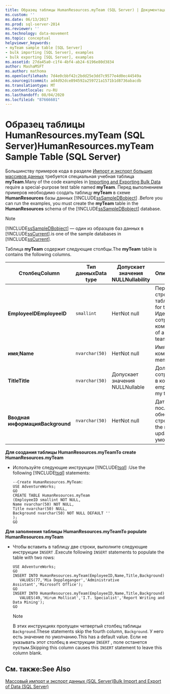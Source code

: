 ```yaml
---
title: Образец таблицы HumanResources.myTeam (SQL Server) | Документация Майкрософт
ms.custom: ''
ms.date: 06/13/2017
ms.prod: sql-server-2014
ms.reviewer: ''
ms.technology: data-movement
ms.topic: conceptual
helpviewer_keywords:
- myTeam sample table [SQL Server]
- bulk importing [SQL Server], examples
- bulk exporting [SQL Server], examples
ms.assetid: 27da45a0-c1f4-4bf4-ab24-6196e80d3834
author: MashaMSFT
ms.author: mathoma
ms.openlocfilehash: 7d4e0cbbf42c2bdd25e3dd7c9577e4d0ec44549a
ms.sourcegitcommit: ad4d92dce894592a259721a1571b1d8736abacdb
ms.translationtype: MT
ms.contentlocale: ru-RU
ms.lasthandoff: 08/04/2020
ms.locfileid: "87666601"
---
```

# <a name="humanresourcesmyteam-sample-table-sql-server"></a><span data-ttu-id="7abd6-102">Образец таблицы HumanResources.myTeam (SQL Server)</span><span class="sxs-lookup"><span data-stu-id="7abd6-102">HumanResources.myTeam Sample Table (SQL Server)</span></span>
  <span data-ttu-id="7abd6-103">Большинству примеров кода в разделе [Импорт и экспорт больших массивов данных](bulk-import-and-export-of-data-sql-server.md) требуется специальная учебная таблица **myTeam**.</span><span class="sxs-lookup"><span data-stu-id="7abd6-103">Many of the code examples in [Importing and Exporting Bulk Data](bulk-import-and-export-of-data-sql-server.md) require a special-purpose test table named **myTeam**.</span></span> <span data-ttu-id="7abd6-104">Перед выполнением примеров необходимо создать таблицу **myTeam** в схеме **HumanResources** базы данных [!INCLUDE[ssSampleDBobject](../../includes/sssampledbobject-md.md)] .</span><span class="sxs-lookup"><span data-stu-id="7abd6-104">Before you can run the examples, you must create the **myTeam** table in the **HumanResources** schema of the [!INCLUDE[ssSampleDBobject](../../includes/sssampledbobject-md.md)] database.</span></span>  
  
> [!NOTE]  
>  [!INCLUDE[ssSampleDBobject](../../includes/sssampledbobject-md.md)] <span data-ttu-id="7abd6-105">— один из образцов баз данных в [!INCLUDE[ssCurrent](../../includes/sscurrent-md.md)].</span><span class="sxs-lookup"><span data-stu-id="7abd6-105">is one of the sample databases in [!INCLUDE[ssCurrent](../../includes/sscurrent-md.md)].</span></span>  
  
 <span data-ttu-id="7abd6-106">Таблица **myTeam** содержит следующие столбцы.</span><span class="sxs-lookup"><span data-stu-id="7abd6-106">The **myTeam** table is contains the following columns.</span></span>  
  
|<span data-ttu-id="7abd6-107">Столбец</span><span class="sxs-lookup"><span data-stu-id="7abd6-107">Column</span></span>|<span data-ttu-id="7abd6-108">Тип данных</span><span class="sxs-lookup"><span data-stu-id="7abd6-108">Data type</span></span>|<span data-ttu-id="7abd6-109">Допускает значения NULL</span><span class="sxs-lookup"><span data-stu-id="7abd6-109">Nullability</span></span>|<span data-ttu-id="7abd6-110">Описание</span><span class="sxs-lookup"><span data-stu-id="7abd6-110">Description</span></span>|  
|------------|---------------|-----------------|-----------------|  
|<span data-ttu-id="7abd6-111">**EmployeeID**</span><span class="sxs-lookup"><span data-stu-id="7abd6-111">**EmployeeID**</span></span>|`smallint`|<span data-ttu-id="7abd6-112">Нет</span><span class="sxs-lookup"><span data-stu-id="7abd6-112">Not null</span></span>|<span data-ttu-id="7abd6-113">Первичный ключ для строк таблицы.</span><span class="sxs-lookup"><span data-stu-id="7abd6-113">Primary key for the rows.</span></span> <span data-ttu-id="7abd6-114">Идентификатор сотрудника — члена команды.</span><span class="sxs-lookup"><span data-stu-id="7abd6-114">Employee ID of a member of my team.</span></span>|  
|<span data-ttu-id="7abd6-115">**имя**;</span><span class="sxs-lookup"><span data-stu-id="7abd6-115">**Name**</span></span>|`nvarchar(50)`|<span data-ttu-id="7abd6-116">Нет</span><span class="sxs-lookup"><span data-stu-id="7abd6-116">Not null</span></span>|<span data-ttu-id="7abd6-117">Имя члена команды.</span><span class="sxs-lookup"><span data-stu-id="7abd6-117">Name of a member of my team.</span></span>|  
|<span data-ttu-id="7abd6-118">**Title**</span><span class="sxs-lookup"><span data-stu-id="7abd6-118">**Title**</span></span>|`nvarchar(50)`|<span data-ttu-id="7abd6-119">Допускает значения NULL</span><span class="sxs-lookup"><span data-stu-id="7abd6-119">Nullable</span></span>|<span data-ttu-id="7abd6-120">Должность, которую сотрудник занимает в команде.</span><span class="sxs-lookup"><span data-stu-id="7abd6-120">Title the employee performs on my team.</span></span>|  
|<span data-ttu-id="7abd6-121">**Вводная информация**</span><span class="sxs-lookup"><span data-stu-id="7abd6-121">**Background**</span></span>|`nvarchar(50)`|<span data-ttu-id="7abd6-122">Нет</span><span class="sxs-lookup"><span data-stu-id="7abd6-122">Not null</span></span>|<span data-ttu-id="7abd6-123">Дата и время последнего обновления строки</span><span class="sxs-lookup"><span data-stu-id="7abd6-123">Date and time the row was last updated.</span></span> <span data-ttu-id="7abd6-124">(по умолчанию)</span><span class="sxs-lookup"><span data-stu-id="7abd6-124">(Default)</span></span>|  
  
 <span data-ttu-id="7abd6-125">**Для создания таблицы HumanResources.myTeam**</span><span class="sxs-lookup"><span data-stu-id="7abd6-125">**To create HumanResources.myTeam**</span></span>  
  
-   <span data-ttu-id="7abd6-126">Используйте следующие инструкции [!INCLUDE[tsql](../../includes/tsql-md.md)] :</span><span class="sxs-lookup"><span data-stu-id="7abd6-126">Use the following [!INCLUDE[tsql](../../includes/tsql-md.md)] statements:</span></span>  
  
    ```  
    --Create HumanResources.MyTeam:   
    USE AdventureWorks;  
    GO  
    CREATE TABLE HumanResources.myTeam   
    (EmployeeID smallint NOT NULL,  
    Name nvarchar(50) NOT NULL,  
    Title nvarchar(50) NULL,  
    Background nvarchar(50) NOT NULL DEFAULT ''  
    );  
    GO  
    ```  
  
 <span data-ttu-id="7abd6-127">**Для заполнения таблицы HumanResources.myTeam**</span><span class="sxs-lookup"><span data-stu-id="7abd6-127">**To populate HumanResources.myTeam**</span></span>  
  
-   <span data-ttu-id="7abd6-128">Чтобы вставить в таблицу две строки, выполните следующие инструкции `INSERT` .</span><span class="sxs-lookup"><span data-stu-id="7abd6-128">Execute following `INSERT` statements to populate the table with two rows:</span></span>  
  
    ```  
    USE AdventureWorks;  
    GO  
    INSERT INTO HumanResources.myTeam(EmployeeID,Name,Title,Background)  
       VALUES(77,'Mia Doppleganger','Administrative Assistant','Microsoft Office');  
    GO  
    INSERT INTO HumanResources.myTeam(EmployeeID,Name,Title,Background)  
       VALUES(49,'Hirum Mollicat','I.T. Specialist','Report Writing and Data Mining');  
    GO  
    ```  
  
    > [!NOTE]  
    >  <span data-ttu-id="7abd6-129">В этих инструкциях пропущен четвертый столбец таблицы `Background`.</span><span class="sxs-lookup"><span data-stu-id="7abd6-129">These statements skip the fourth column, `Background`.</span></span> <span data-ttu-id="7abd6-130">У него есть значение по умолчанию.</span><span class="sxs-lookup"><span data-stu-id="7abd6-130">This has a default value.</span></span> <span data-ttu-id="7abd6-131">Если не указывать этот столбец в инструкции `INSERT` , поле останется пустым.</span><span class="sxs-lookup"><span data-stu-id="7abd6-131">Skipping this column causes this `INSERT` statement to leave this column blank.</span></span>  
  
## <a name="see-also"></a><span data-ttu-id="7abd6-132">См. также:</span><span class="sxs-lookup"><span data-stu-id="7abd6-132">See Also</span></span>  
 [<span data-ttu-id="7abd6-133">Массовый импорт и экспорт данных (SQL Server)</span><span class="sxs-lookup"><span data-stu-id="7abd6-133">Bulk Import and Export of Data &#40;SQL Server&#41;</span></span>](bulk-import-and-export-of-data-sql-server.md)  
  
  
